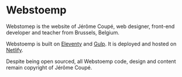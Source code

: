# Webstoemp

Webstomep is the website of Jérôme Coupé, web designer, front-end developer and teacher from Brussels, Belgium.

Webstoemp is built on [Eleventy](https://www.11ty.dev/) and [Gulp](https://gulpjs.com/). It is deployed and hosted on [Netlify](https://www.netlify.com/).

Despite being open sourced, all Webstoemp code, design and content remain copyright of Jérôme Coupé.
